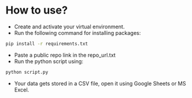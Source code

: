 # How to use?
- Create and activate your virtual environment.
- Run the following command for installing packages:
```bash
pip install -r requirements.txt
```
- Paste a public repo link in the repo_url.txt
- Run the python script using:
```bash
python script.py
```
- Your data gets stored in a CSV file, open it using Google Sheets or MS Excel.